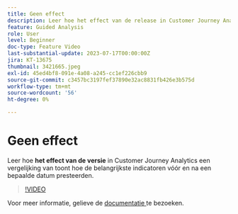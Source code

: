 ```yaml
---
title: Geen effect
description: Leer hoe het effect van de release in Customer Journey Analytics een vergelijking toont van hoe de belangrijkste indicatoren voor en na een bepaalde datum werden uitgevoerd.
feature: Guided Analysis
role: User
level: Beginner
doc-type: Feature Video
last-substantial-update: 2023-07-17T00:00:00Z
jira: KT-13675
thumbnail: 3421665.jpeg
exl-id: 45ed4bf8-091e-4a08-a245-cc1ef226cbb9
source-git-commit: c3457bc3197fef37890e32ac8831fb426e3b575d
workflow-type: tm+mt
source-wordcount: '56'
ht-degree: 0%

---
```


# Geen effect

Leer hoe **het effect van de versie** in Customer Journey Analytics een vergelijking van toont hoe de belangrijkste indicatoren vóór en na een bepaalde datum presteerden.

>[!VIDEO](https://video.tv.adobe.com/v/3421665/?learn=on)

Voor meer informatie, gelieve de [ documentatie ](https://experienceleague.adobe.com/docs/analytics-platform/using/guided-analysis/impact/release.html) te bezoeken.
